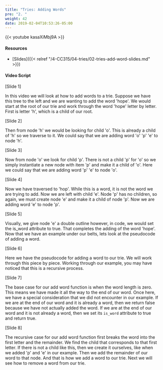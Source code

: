 ```yaml
---
title: "Tries: Adding Words"
pre: "2. "
weight: 42
date: 2019-02-04T10:53:26-05:00
---
```


{{< youtube kasaXiMbj9A >}}

#### Resources
* [Slides]({{< relref "/4-CC315/04-tries/02-tries-add-word-slides.md" >}})

#### Video Script

[Slide 1]

In this video we will look at how to add words to a trie. Suppose we have this tree to the left and we are wanting to add the word 'hope'. We would start at the root of our trie and work through the word 'hope' letter by letter. First is letter 'h', which is a child of our root. 

[Slide 2]

Then from node 'h' we would be looking for child 'o'. This is already a child of 'h' so we traverse to it. We could say that we are adding word 'o' 'p' 'e' to node 'h'.


[Slide 3]

Now from node 'o' we look for child 'p'. There is not a child 'p' for 'o' so we simply instantiate a new node with item 'p' and make it a child of 'o'. Here we could say that we are adding word 'p' 'e' to node 'o'.


[Slide 4]

Now we have traversed to 'hop'. While this is a word, it is not the word we are trying to add. Now we are left with child 'e'. Node 'p' has no children, so again, we must create node 'e' and make it a child of node 'p'. Now we are adding word 'e' to node 'p'. 


[Slide 5]

Visually, we give node 'e' a double outline however, in code, we would set the is_word attribute to true. That completes the adding of the word 'hope'. Now that we have an example under our belts, lets look at the pseudocode of adding a word. 


[Slide 6]

Here we have the pseudocode for adding a word to our trie. We will work through this piece by piece. Working through our example, you may have noticed that this is a recursive process. 


[Slide 7]

The base case for our add word function is when the word length is zero. This means we have made it all the way to the end of our word. Once here, we have a special consideration that we did not encounter in our example. If we are at the end of our word and it is already a word, then we return false because we have not actually added the word. If we are at the end of our word and it is not already a word, then we set its `is_word` attribute to true and return true. 


[Slide 8]

The recursive case for our add word function first breaks the word into the first letter and the remainder. We find the child that corresponds to that first letter. If there is not a child like this, then we create it ourselves, like when we added 'p' and 'e' in our example. Then we add the remainder of our word to that node. And that is how we add a word to our trie. Next we will see how to remove a word from our trie. 